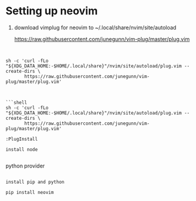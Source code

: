 
# Setting up neovim


1. download vimplug for neovim to ~/.local/share/nvim/site/autoload

    https://raw.githubusercontent.com/junegunn/vim-plug/master/plug.vim

## [](https://github.com/junegunn/vim-plug/wiki/tutorial#installing-plugins)
```

sh -c 'curl -fLo "${XDG_DATA_HOME:-$HOME/.local/share}"/nvim/site/autoload/plug.vim --create-dirs \
       https://raw.githubusercontent.com/junegunn/vim-plug/master/plug.vim' 



```shell
sh -c 'curl -fLo "${XDG_DATA_HOME:-$HOME/.local/share}"/nvim/site/autoload/plug.vim --create-dirs \
       https://raw.githubusercontent.com/junegunn/vim-plug/master/plug.vim'
```


```vim
:PlugInstall
```


```shell
install node 
```


```
```



python provider 
```

install pip and python  

pip install neovim
```


